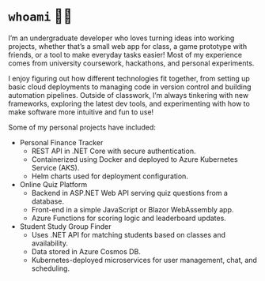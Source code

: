 # `whoami` 🧑‍💻
I’m an undergraduate developer who loves turning ideas into working projects, whether that’s a small web app for class, a game prototype with friends, or a tool to make everyday tasks easier! Most of my experience comes from university coursework, hackathons, and personal experiments.

I enjoy figuring out how different technologies fit together, from setting up basic cloud deployments to managing code in version control and building automation pipelines. Outside of classwork, I’m always tinkering with new frameworks, exploring the latest dev tools, and experimenting with how to make software more intuitive and fun to use!

Some of my personal projects have included:

- Personal Finance Tracker
  - REST API in .NET Core with secure authentication.
  - Containerized using Docker and deployed to Azure Kubernetes Service (AKS).
  - Helm charts used for deployment configuration.
- Online Quiz Platform
  - Backend in ASP.NET Web API serving quiz questions from a database.
  - Front-end in a simple JavaScript or Blazor WebAssembly app.
  - Azure Functions for scoring logic and leaderboard updates.
- Student Study Group Finder
  - Uses .NET API for matching students based on classes and availability.
  - Data stored in Azure Cosmos DB.
  - Kubernetes-deployed microservices for user management, chat, and scheduling.
